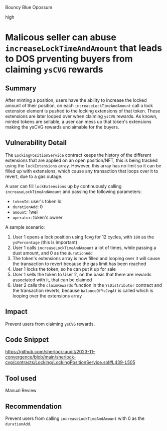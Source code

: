Bouncy Blue Opossum

high

# Malicous seller can abuse `increaseLockTimeAndAmount` that leads to DOS prventing buyers from claiming `ysCVG` rewards

## Summary

After minting a position, users have the ability to increase the locked amount of their position, on each `increaseLockTimeAndAmount` call a lock extension element is pushed to the locking extensions of that token. These extensions are later looped over when claiming `ysCVG` rewards. As known, minted tokens are sellable, a user can mess up that token's extensions making the ysCVG rewards unclaimable for the buyers.

## Vulnerability Detail

The `LockingPositionService` contract keeps the history of the different extensions that are applied on an open position/NFT, this is being tracked using the `lockExtensions` array. However, this array has no limit so it can be filled up with extensions, which cause any transaction that loops over it to revert, due to a gas outage.

A user can fill `lockExtensions` up by continuously calling `increaseLockTimeAndAmount` and passing the following parameters:
* `tokenId`: user's token Id
* `durationAdd`: 0
* `amount`: 1wei
* `operator`: token's owner

A sample scenario:
1. User 1 opens a lock position using 1cvg for 12 cycles, with `100` as the `ysPercentage` (this is important)
2. User 1 calls `increaseLockTimeAndAmount` a lot of times, while passing a dust amount, and 0 as the `durationAdd`
3. The token's extensions array is now filled and looping over it will cause the transaction to revert because the gas limit has been reached
4. User 1 locks the token, so he can put it up for sale
5. User 1 sells the token to User 2, on the basis that there are rewards associated with it, that can be claimed
6. User 2 calls the `claimRewards` function in the `YsDistributor` contract and the transaction reverts, because `balanceOfYsCvgAt` is called which is looping over the extensions array

## Impact

Prevent users from claiming `ysCVG` rewards.

## Code Snippet

https://github.com/sherlock-audit/2023-11-convergence/blob/main/sherlock-cvg/contracts/Locking/LockingPositionService.sol#L439-L505

## Tool used

Manual Review

## Recommendation

Prevent users from calling `increaseLockTimeAndAmount` with 0 as the `durationAdd`.

